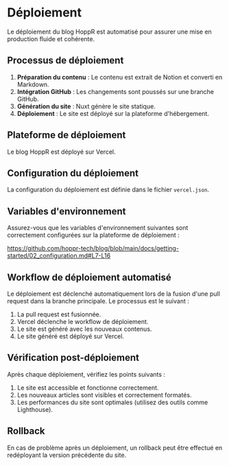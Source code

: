 # Déploiement

Le déploiement du blog HoppR est automatisé pour assurer une mise en production fluide et cohérente.

## Processus de déploiement

1. **Préparation du contenu** : Le contenu est extrait de Notion et converti en Markdown.
2. **Intégration GitHub** : Les changements sont poussés sur une branche GitHub.
3. **Génération du site** : Nuxt génère le site statique.
4. **Déploiement** : Le site est déployé sur la plateforme d'hébergement.

## Plateforme de déploiement

Le blog HoppR est déployé sur Vercel.

## Configuration du déploiement

La configuration du déploiement est définie dans le fichier `vercel.json`.

## Variables d'environnement

Assurez-vous que les variables d'environnement suivantes sont correctement configurées sur la plateforme de déploiement :

https://github.com/hoppr-tech/blog/blob/main/docs/getting-started/02_configuration.md#L7-L16

## Workflow de déploiement automatisé

Le déploiement est déclenché automatiquement lors de la fusion d'une pull request dans la branche principale. Le processus est le suivant :

1. La pull request est fusionnée.
2. Vercel déclenche le workflow de déploiement.
3. Le site est généré avec les nouveaux contenus.
4. Le site généré est déployé sur Vercel.

## Vérification post-déploiement

Après chaque déploiement, vérifiez les points suivants :

1. Le site est accessible et fonctionne correctement.
2. Les nouveaux articles sont visibles et correctement formatés.
3. Les performances du site sont optimales (utilisez des outils comme Lighthouse).

## Rollback

En cas de problème après un déploiement, un rollback peut être effectué en redéployant la version précédente du site.
